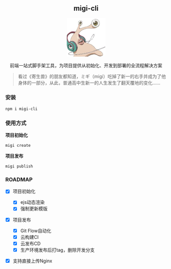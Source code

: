 
<div align="center">
  <h2>migi-cli</h2>
  <img src="https://raw.githubusercontent.com/tian0o0/pic/master/20220708212912.png" width="120" />
  <p>前端一站式脚手架工具，为项目提供从初始化、开发到部署的全流程解决方案</p>
</div>

> 看过《寄生兽》的朋友都知道，ミギ（migi）吃掉了新一的右手并成为了他身体的一部分，从此，普通高中生新一的人生发生了翻天覆地的变化......

### 安装
```sh
npm i migi-cli
```

### 使用方式

**项目初始化**
```sh
migi create
```
**项目发布**
```sh
migi publish
```

### ROADMAP
- [x] 项目初始化
  - [x] ejs动态渲染
  - [x] 强制更新模版
- [x] 项目发布
  - [x] Git Flow自动化
  - [x] 云构建CI
  - [x] 云发布CD
  - [x] 生产环境发布后打tag，删除开发分支
- [x] 支持直接上传Nginx

